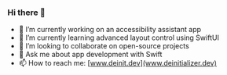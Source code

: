 ### Hi there 👋

- 🔭 I’m currently working on an accessibility assistant app
- 🌱 I’m currently learning advanced layout control using SwiftUI
- 👯 I’m looking to collaborate on open-source projects
- 💬 Ask me about app development with Swift
- 📫 How to reach me: [www.deinit.dev](www.deinitializer.dev)

<!---
deinitializer/deinitializer is a ✨ special ✨ repository because its `README.md` (this file) appears on your GitHub profile.
You can click the Preview link to take a look at your changes.

Here are some ideas to get you started:

- 🔭 I’m currently working on ...
- 🌱 I’m currently learning ...
- 👯 I’m looking to collaborate on ...
- 🤔 I’m looking for help with ...
- 💬 Ask me about ...
- 📫 How to reach me: ...
- 😄 Pronouns: ...
- ⚡ Fun fact: ...
--->
